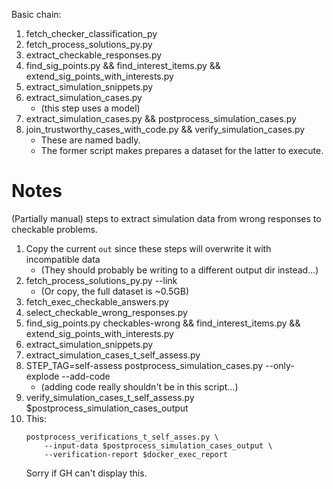 Basic chain:

1. fetch_checker_classification_py
1. fetch_process_solutions_py.py
1. extract_checkable_responses.py
1. find_sig_points.py && find_interest_items.py && extend_sig_points_with_interests.py
1. extract_simulation_snippets.py
1. extract_simulation_cases.py
   - (this step uses a model)
1. extract_simulation_cases.py && postprocess_simulation_cases.py
1. join_trustworthy_cases_with_code.py && verify_simulation_cases.py
   - These are named badly.
   - The former script makes prepares a dataset for the latter to execute.

# Notes
(Partially manual) steps to extract simulation data from wrong responses to checkable problems.

1. Copy the current `out` since these steps will overwrite it with incompatible data
   - (They should probably be writing to a different output dir instead...)
1. fetch_process_solutions_py.py --link
   - (Or copy, the full dataset is ~0.5GB)
1. fetch_exec_checkable_answers.py
1. select_checkable_wrong_responses.py
1. find_sig_points.py checkables-wrong && find_interest_items.py && extend_sig_points_with_interests.py
1. extract_simulation_snippets.py
1. extract_simulation_cases_t_self_assess.py
1. STEP_TAG=self-assess postprocess_simulation_cases.py --only-explode --add-code
   - (adding code really shouldn't be in this script...)
1. verify_simulation_cases_t_self_assess.py $postprocess_simulation_cases_output
1. This:
   ```
   postprocess_verifications_t_self_asses.py \
       --input-data $postprocess_simulation_cases_output \
       --verification-report $docker_exec_report
   ```
   Sorry if GH can't display this.